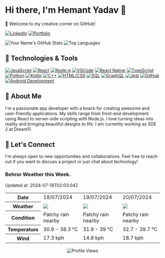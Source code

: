 
# Hi there, I'm Hemant Yadav 👋
🚀 Welcome to my creative corner on GitHub!



[![LinkedIn](https://img.shields.io/badge/-LinkedIn-blue?style=flat&logo=linkedin&logoColor=white)](https://www.linkedin.com/in/121y/)
[![Portfolio](https://img.shields.io/badge/-Portfolio-black?style=flat&logo=react&logoColor=white)](http://www.gugle.co.in/)


![Your Name's GitHub Stats](https://github-readme-stats.vercel.app/api?username=hy-25&show_icons=true&theme=radical)
![Top Languages](https://github-readme-stats.vercel.app/api/top-langs/?username=hy-25&layout=compact&theme=radical)


## 🔧 Technologies & Tools
[![JavaScript](https://img.shields.io/badge/-JavaScript-yellow?style=flat&logo=javascript&logoColor=white)](https://developer.mozilla.org/en-US/docs/Web/JavaScript)
[![React](https://img.shields.io/badge/-React-blue?style=flat&logo=react&logoColor=white)](https://reactjs.org/)
[![Node.js](https://img.shields.io/badge/-Node.js-green?style=flat&logo=node.js&logoColor=white)](https://nodejs.org/)
[![VSCode](https://img.shields.io/badge/-VSCode-blue?style=flat&logo=visual-studio-code&logoColor=white)](https://code.visualstudio.com/)
[![React Native](https://img.shields.io/badge/-React_Native-blue?style=flat&logo=react&logoColor=white)](https://reactnative.dev/)
[![TypeScript](https://img.shields.io/badge/-TypeScript-blue?style=flat&logo=typescript&logoColor=white)](https://www.typescriptlang.org/)
[![Python](https://img.shields.io/badge/-Python-blue?style=flat&logo=python&logoColor=white)](https://www.python.org/)
[![Kotlin](https://img.shields.io/badge/-Kotlin-orange?style=flat&logo=kotlin&logoColor=white)](https://kotlinlang.org/)
[![C++](https://img.shields.io/badge/-C++-blue?style=flat&logo=c%2B%2B&logoColor=white)](https://www.cplusplus.com/)
[![HTML/CSS](https://img.shields.io/badge/-HTML%2FCSS-orange?style=flat&logo=html5&logoColor=white)](https://developer.mozilla.org/en-US/docs/Web/HTML)
[![SQL](https://img.shields.io/badge/-SQL-lightgrey?style=flat&logo=sql&logoColor=white)](https://www.w3schools.com/sql/)
[![GraphQL](https://img.shields.io/badge/-GraphQL-pink?style=flat&logo=graphql&logoColor=white)](https://graphql.org/)
[![Jest](https://img.shields.io/badge/-Jest-critical?style=flat&logo=jest&logoColor=white)](https://jestjs.io/)
[![GitHub](https://img.shields.io/badge/-GitHub-black?style=flat&logo=github&logoColor=white)](https://github.com/)
[![Android Development](https://img.shields.io/badge/-Android-green?style=flat&logo=android&logoColor=white)](https://developer.android.com/)


## 🌟 About Me
I'm a passionate app developer with a knack for creating awesome and user-friendly applications. My skills range from front-end development using React to server-side scripting with Node.js. I love turning ideas into reality and bringing beautiful designs to life. I am currently working as SDE 2 at Dream11.







## 🤝 Let's Connect
I'm always open to new opportunities and collaborations. Feel free to reach out if you want to discuss a project or just chat about technology!




### Behror Weather this Week. 
Updated at: 2024-07-18T02:03:04Z

<table>
    <tr>
        <th>Date</th>
        <td>18/07/2024</td><td>19/07/2024</td><td>20/07/2024</td>
    </tr>
    <tr>
        <th>Weather</th>
        <td><img src="https://cdn.weatherapi.com/weather/64x64/day/176.png"/></td><td><img src="https://cdn.weatherapi.com/weather/64x64/day/176.png"/></td><td><img src="https://cdn.weatherapi.com/weather/64x64/day/176.png"/></td>
    </tr>
    <tr>
        <th>Condition</th>
        <td width="200px">Patchy rain nearby</td><td width="200px">Patchy rain nearby</td><td width="200px">Patchy rain nearby</td>
    </tr>
    <tr>
        <th>Temperature</th>
        <td>30.9 -  38.3 °C</td><td>31.9 -  39 °C</td><td>32.7 -  39.7 °C</td>
    </tr>
    <tr>
        <th>Wind</th>
        <td>17.3 kph</td><td>14.8 kph</td><td>18.7 kph</td>
    </tr>
</table>



<p align="center">
  <img src="https://komarev.com/ghpvc/?username=hy-25" alt="Profile Views">
</p>
